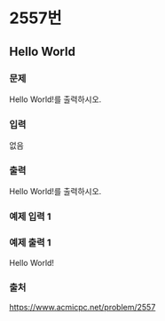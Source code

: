 # 2557번
## Hello World
### 문제
Hello World!를 출력하시오.

### 입력
없음

### 출력
Hello World!를 출력하시오.

### 예제 입력 1

### 예제 출력 1
Hello World!

### 출처
https://www.acmicpc.net/problem/2557